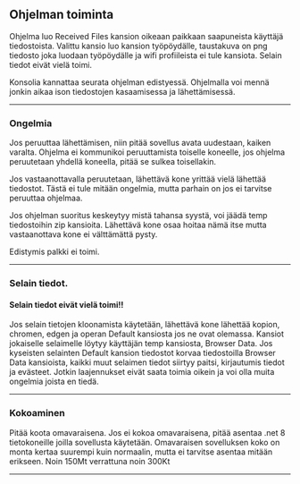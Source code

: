 ## Ohjelman toiminta

Ohjelma luo Received Files kansion oikeaan paikkaan saapuneista käyttäjä tiedostoista. Valittu kansio luo kansion työpöydälle, taustakuva on png tiedosto joka luodaan työpöydälle ja wifi profiileista ei tule kansiota. Selain tiedot eivät vielä toimi.

Konsolia kannattaa seurata ohjelman edistyessä. Ohjelmalla voi mennä jonkin aikaa ison tiedostojen kasaamisessa ja lähettämisessä.

---
### Ongelmia

Jos peruuttaa lähettämisen, niin pitää sovellus avata uudestaan, kaiken varalta. Ohjelma ei kommunikoi peruuttamista toiselle koneelle, jos ohjelma peruutetaan yhdellä koneella, pitää se sulkea toisellakin.

Jos vastaanottavalla peruutetaan, lähettävä kone yrittää vielä lähettää tiedostot. Tästä ei tule mitään ongelmia, mutta parhain on jos ei tarvitse peruuttaa ohjelmaa.

Jos ohjelman suoritus keskeytyy mistä tahansa syystä, voi jäädä temp tiedostoihin zip kansioita. Lähettävä kone osaa hoitaa nämä itse mutta vastaanottava kone ei välttämättä pysty.

Edistymis palkki ei toimi.

---
### Selain tiedot.

#### **Selain tiedot eivät vielä toimi!!**

Jos selain tietojen kloonamista käytetään, lähettävä kone lähettää kopion, chromen, edgen ja operan Default kansiosta jos ne ovat olemassa. Kansiot jokaiselle selaimelle löytyy käyttäjän temp kansiosta, Browser Data. Jos kyseisten selainten Default kansion tiedostot korvaa tiedostoilla Browser Data kansioista, kaikki muut selaimen tiedot siirtyy paitsi, kirjautumis tiedot ja evästeet. Jotkin laajennukset eivät saata toimia oikein ja voi olla muita ongelmia joista en tiedä.

---

### Kokoaminen

Pitää koota omavaraisena. Jos ei kokoa omavaraisena, pitää asentaa .net 8 tietokoneille joilla sovellusta käytetään. Omavaraisen sovelluksen koko on monta kertaa suurempi kuin normaalin, mutta ei tarvitse asentaa mitään erikseen. Noin 150Mt verrattuna noin 300Kt

---
